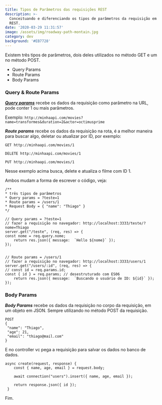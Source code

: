 ```yaml
---
title: Tipos de Parâmetros das requisições REST
description: >-
  Conceituando e diferenciando os tipos de parâmetros da requisição em API's
  REST.
date: '2020-03-29 11:31:57'
image: /assets/img/roadway-path-montain.jpg
category: dev
background: '#EB7728'
---
```

Existem três tipos de parâmetros, dois deles utilizados no método GET e um no método POST.

* Query Params
* Route Params
* Body Params

### Query & Route Params

_**[Query params](https://en.wikipedia.org/wiki/Query_string)**_ recebe os dados da requisição como parâmetro na URL, pode conter 1 ou mais parâmetros.

Exemplo: 
```http://minhaapi.com/movies?name=transformes&duration=2&actor=octimusprime```


_**Route params**_ recebe os dados da requisição na rota, é a melhor maneira para buscar algo, deletar ou atualizar por ID, por exemplo:

```
GET http://minhaapi.com/movies/1 
```
```
DELETE http://minhaapi.com/movies/1 
```
```
PUT http://minhaapi.com/movies/1 
```

Nesse exemplo acima busca, delete e atualiza o filme com ID 1.

Ambos mudam a forma de escrever o código, veja: 

```
/**
* três tipos de parâmetros
* Query params = ?teste=1
* Route params = /users/1
* Request Body = { "name": "Thiago" }
*/
  
// Query params = ?teste=1
// fazer a requisição no navegador: http://localhost:3333/teste/?nome=Thiago
server.get("/teste", (req, res) => {
const nome = req.query.nome;
	return res.json({ message:  `Hello ${nome}` });
});


// Route params = /users/1
// fazer a requisição no navegador: http://localhost:3333/users/1
server.get("/users/:id", (req, res) => {
// const id = req.params.id;
const { id } = req.params; // desestruturado com ES06
	return res.json({ message:  `Buscando o usuário de ID: ${id}` });
});

```

### Body Params

_**Body Params**_ recebe os dados da requisição no corpo da requisição, em um objeto em JSON. Sempre utilizando no método POST da requisição.

```
POST
{
 "name": "Thiago",
 "age": 21,
 "email": "thiago@mail.com"
}
```

E no controller vc pega a requisição para salvar os dados no banco de dados.

```
async create(request, response) {
    const { name, age, email } = request.body;

    await connection("users").insert({ name, age, email });

    return response.json({ id });
 }
```

Fim.


